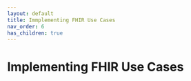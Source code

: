 ```yaml
---
layout: default
title: Immplementing FHIR Use Cases
nav_order: 6
has_children: true
---
```


# Implementing FHIR Use Cases
